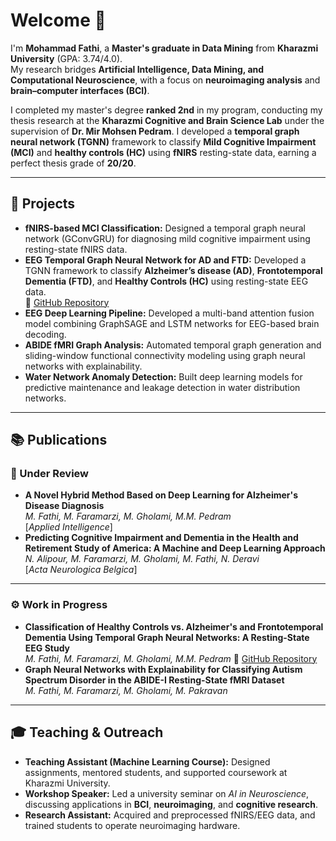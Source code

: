 # Welcome 👋
I'm **Mohammad Fathi**, a **Master's graduate in Data Mining** from **Kharazmi University** (GPA: 3.74/4.0).  
My research bridges **Artificial Intelligence, Data Mining, and Computational Neuroscience**, with a focus on **neuroimaging analysis** and **brain–computer interfaces (BCI)**.

I completed my master's degree **ranked 2nd** in my program, conducting my thesis research at the **Kharazmi Cognitive and Brain Science Lab** under the supervision of **Dr. Mir Mohsen Pedram**. I developed a **temporal graph neural network (TGNN)** framework to classify **Mild Cognitive Impairment (MCI)** and **healthy controls (HC)** using **fNIRS** resting-state data, earning a perfect thesis grade of **20/20**.

---

## 🔬 Projects
- **fNIRS-based MCI Classification:** Designed a temporal graph neural network (GConvGRU) for diagnosing mild cognitive impairment using resting-state fNIRS data.  
- **EEG Temporal Graph Neural Network for AD and FTD:** Developed a TGNN framework to classify **Alzheimer’s disease (AD)**, **Frontotemporal Dementia (FTD)**, and **Healthy Controls (HC)** using resting-state EEG data.  
  🔗 [GitHub Repository](https://github.com/phat-hee/eeg__temporalgraph_ad_ftd_hc)
- **EEG Deep Learning Pipeline:** Developed a multi-band attention fusion model combining GraphSAGE and LSTM networks for EEG-based brain decoding.  
- **ABIDE fMRI Graph Analysis:** Automated temporal graph generation and sliding-window functional connectivity modeling using graph neural networks with explainability.  
- **Water Network Anomaly Detection:** Built deep learning models for predictive maintenance and leakage detection in water distribution networks.  

---

## 📚 Publications
### 🧠 Under Review
- **A Novel Hybrid Method Based on Deep Learning for Alzheimer's Disease Diagnosis**  
  *M. Fathi, M. Faramarzi, M. Gholami, M.M. Pedram*  
  [_Applied Intelligence_]  
- **Predicting Cognitive Impairment and Dementia in the Health and Retirement Study of America: A Machine and Deep Learning Approach**  
  *N. Alipour, M. Faramarzi, M. Gholami, M. Fathi, N. Deravi*  
  [_Acta Neurologica Belgica_]

---

### ⚙️ Work in Progress
- **Classification of Healthy Controls vs. Alzheimer's and Frontotemporal Dementia Using Temporal Graph Neural Networks: A Resting-State EEG Study**  
  *M. Fathi, M. Faramarzi, M. Gholami, M.M. Pedram*
   🔗 [GitHub Repository](https://github.com/phat-hee/eeg__temporalgraph_ad_ftd_hc)
- **Graph Neural Networks with Explainability for Classifying Autism Spectrum Disorder in the ABIDE-I Resting-State fMRI Dataset**  
  *M. Fathi, M. Faramarzi, M. Gholami, M. Pakravan*

---

## 🎓 Teaching & Outreach
- **Teaching Assistant (Machine Learning Course):** Designed assignments, mentored students, and supported coursework at Kharazmi University.  
- **Workshop Speaker:** Led a university seminar on *AI in Neuroscience*, discussing applications in **BCI**, **neuroimaging**, and **cognitive research**.  
- **Research Assistant:** Acquired and preprocessed fNIRS/EEG data, and trained students to operate neuroimaging hardware.
